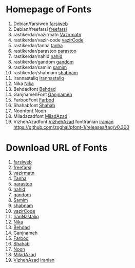 # Homepage of Fonts

1.  Debian/farsiweb [farsiweb](https://packages.debian.org/sid/fonts-farsiweb)
2. Debian/freefarsi [freefarsi](https://packages.debian.org/sid/fonts-freefarsi)
3. rastikerdar/vazirmatn [Vazirmatn](https://github.com/rastikerdar/vazirmatn)
4. rastikerdar/vazir-code [vazirCode](https://github.com/rastikerdar/vazir-code-font)
5. rastikerdar/tanha [tanha](https://github.com/rastikerdar/tanha-font)
6. rastikerdar/parastoo [parastoo](https://github.com/rastikerdar/parastoo-font)
7.  rastikerdar/nahid [nahid](https://github.com/rastikerdar/nahid-font)
8.  rastikerdar/gandom [gandom](https://github.com/rastikerdar/gandom-font)
9.  rastikerdar/samim [samim](https://github.com/rastikerdar/samim-font)
10. rastikerdar/shabnam [shabnam](https://github.com/rastikerdar/shabnam-font)
11.  Irannastaliq [Irannastaliq](https://github.com/font-store/font-IranNastaliq)
12.  Nika [Nika](https://github.com/font-store/NikaFont)
13. Behdadfont [Behdad](https://github.com/font-store/BehdadFont)
14. GanjnamehFont [Ganjnameh](https://github.com/font-store/GanjnamehFont)
15. FarbodFont [Farbod](https://github.com/font-store/FarbodFont)
16. Shahabfont [Shahab](https://github.com/font-store/ShahabFont)
17.  Noonfont [Noon](https://github.com/font-store/NoonFont)
18.  Miladazadfont [MiladAzad](https://github.com/font-store/font-MiladAzad)
19.  VizhehAzadfont [VizhehAzad](https://github.com/font-store/font-VizhehAzad)
fontIranian [iranian](https://github.com/font-store/font-Iranian)
https://github.com/zoghal/pfont-1/releases/tag/v0.300


# Download URL of Fonts

1. [farsiweb](http://deb.debian.org/debian/pool/main/f/fonts-farsiweb/fonts-farsiweb_0.4.dfsg.orig.tar.xz)
2. [freefarsi](http://deb.debian.org/debian/pool/main/f/fonts-freefarsi/fonts-freefarsi_1.0.0~beta1.orig.tar.bz2)
3. [vazirmatn](https://github.com/rastikerdar/vazirmatn/releases/download/v33.003/vazirmatn-v33.003.zip)
4. [Tanha](https://github.com/rastikerdar/tanha-font/releases/download/v0.10/tanha-font-v0.10.zip)
5. [parastoo](https://github.com/rastikerdar/parastoo-font/releases/download/v2.0.1/parastoo-font-v2.0.1.zip)
6. [nahid](https://github.com/rastikerdar/nahid-font/releases/download/v0.3.0/nahid-font-v0.3.0.zip)
7.  [gandom](https://github.com/rastikerdar/gandom-font/releases/download/v0.8/gandom-font-v0.8.zip)
8. [Samim](https://github.com/rastikerdar/samim-font/releases/download/v4.0.5/samim-font-v4.0.5.zip)
9. [shabnam](https://github.com/rastikerdar/shabnam-font/releases/download/v5.0.1/shabnam-font-v5.0.1.zip)
10. [vazirCode](https://github.com/rastikerdar/vazir-code-font/releases/download/v1.1.2/vazir-code-font-v1.1.2.zip)
11.  [IranNastaliq](https://github.com/font-store/font-IranNastaliq/releases/download/v1/font-IranNastaliq-1.zip)
12. [Nika](https://github.com/font-store/NikaFont/releases/download/v1.0.0/nika.v1.0.0.zip)
13. [Behdad](https://github.com/font-store/BehdadFont/releases/download/1.0.0/Behdad-1.0.0.zip)
14. [Ganjnameh](https://github.com/font-store/GanjnamehFont/releases/download/v0.0.4/pack.0.0.4.zip)
15. [Farbod](https://github.com/font-store/FarbodFont/releases/download/v3.2.5/Farbod-3.2.5.zip)
16. [Shahab](https://github.com/font-store/ShahabFont/releases/download/v0.0.2/pack.0.0.2.zip)
17.  [Noon](https://github.com/font-store/NoonFont/releases/download/0.9.0/Noon_0-9-0.zip)
18.  [MiladAzad](https://github.com/font-store/font-MiladAzad/archive/59f634e/font-MiladAzad-59f634e.tar.gz)
19.  [VizhehAzad](https://github.com/font-store/font-VizhehAzad/archive/e82a39f/font-VizhehAzad-e82a39f.tar.gz)
[iranian](https://github.com/font-store/font-Iranian/archive/dbce4f0/font-iranian-dbce4f0.tar.gz)
